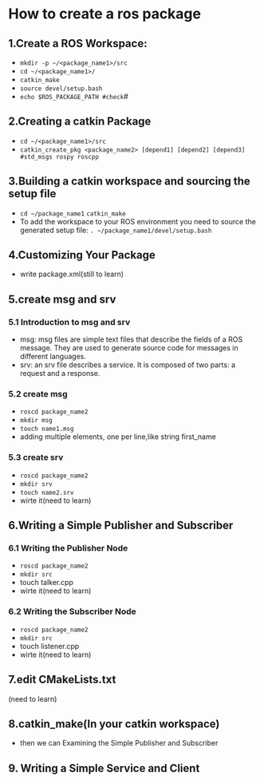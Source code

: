 # How to create a ros package
## 1.Create a ROS Workspace:
* `mkdir -p ~/<package_name1>/src` 
* `cd ~/<package_name1>/`
* `catkin_make`
* `source devel/setup.bash`
* `echo $ROS_PACKAGE_PATH #check`#
## 2.Creating a catkin Package
* `cd ~/<package_name1>/src`
* `catkin_create_pkg <package_name2> [depend1] [depend2] [depend3] #std_msgs rospy roscpp`
## 3.Building a catkin workspace and sourcing the setup file
* `cd ~/package_name1` `catkin_make`
* To add the workspace to your ROS environment you need to source the generated setup file: `. ~/package_name1/devel/setup.bash`
## 4.Customizing Your Package
* write package.xml(still to learn)
## 5.create msg and srv
### 5.1 Introduction to msg and srv
* msg: msg files are simple text files that describe the fields of a ROS message. They are used to generate source code for messages in different languages.
* srv: an srv file describes a service. It is composed of two parts: a request and a response.
### 5.2 create msg
* `roscd package_name2`
* `mkdir msg`
* `touch name1.msg`
* adding multiple elements, one per line,like string first_name
### 5.3 create srv
* `roscd package_name2`
* `mkdir srv`
* `touch name2.srv`
* wirte it(need to learn)
## 6.Writing a Simple Publisher and Subscriber
### 6.1 Writing the Publisher Node
* `roscd package_name2`
* `mkdir src`
* touch talker.cpp
* wirte it(need to learn)
### 6.2 Writing the Subscriber Node
* `roscd package_name2`
* `mkdir src`
* touch listener.cpp
* wirte it(need to learn)
## 7.edit CMakeLists.txt
(need to learn)
## 8.catkin_make(In your catkin workspace)
* then we can Examining the Simple Publisher and Subscriber
## 9. Writing a Simple Service and Client
